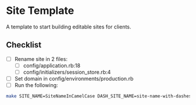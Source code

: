 # Site Template

A template to start building editable sites for clients.

## Checklist

- [ ] Rename site in 2 files:
  - [ ] config/application.rb:18
  - [ ] config/initializers/session_store.rb:4
- [ ] Set domain in config/environments/production.rb
- [ ] Run the following:
```bash
make SITE_NAME=SiteNameInCamelCase DASH_SITE_NAME=site-name-with-dashes
```

